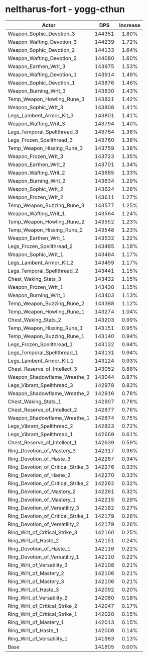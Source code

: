 # neltharus-fort - yogg-cthun
| Actor | DPS | Increase |
|---|:---:|:---:|
|Weapon_Sophic_Devotion_3|144351|1.80%|
|Weapon_Wafting_Devotion_3|144239|1.72%|
|Weapon_Sophic_Devotion_2|144133|1.64%|
|Weapon_Wafting_Devotion_2|144080|1.60%|
|Weapon_Earthen_Writ_3|143975|1.53%|
|Weapon_Wafting_Devotion_1|143914|1.49%|
|Weapon_Sophic_Devotion_1|143876|1.46%|
|Weapon_Burning_Writ_3|143830|1.43%|
|Temp_Weapon_Howling_Rune_3|143821|1.42%|
|Weapon_Sophic_Writ_3|143808|1.41%|
|Legs_Lambent_Armor_Kit_3|143801|1.41%|
|Weapon_Wafting_Writ_3|143794|1.40%|
|Legs_Temporal_Spellthread_3|143764|1.38%|
|Legs_Frozen_Spellthread_3|143760|1.38%|
|Temp_Weapon_Hissing_Rune_3|143759|1.38%|
|Weapon_Frozen_Writ_3|143723|1.35%|
|Weapon_Earthen_Writ_2|143701|1.34%|
|Weapon_Wafting_Writ_2|143685|1.33%|
|Weapon_Burning_Writ_2|143634|1.29%|
|Weapon_Sophic_Writ_2|143624|1.28%|
|Weapon_Frozen_Writ_2|143611|1.27%|
|Temp_Weapon_Buzzing_Rune_3|143577|1.25%|
|Weapon_Wafting_Writ_1|143564|1.24%|
|Temp_Weapon_Howling_Rune_2|143552|1.23%|
|Temp_Weapon_Hissing_Rune_2|143548|1.23%|
|Weapon_Earthen_Writ_1|143532|1.22%|
|Legs_Frozen_Spellthread_2|143485|1.18%|
|Weapon_Sophic_Writ_1|143464|1.17%|
|Legs_Lambent_Armor_Kit_2|143459|1.17%|
|Legs_Temporal_Spellthread_2|143441|1.15%|
|Chest_Waking_Stats_3|143432|1.15%|
|Weapon_Frozen_Writ_1|143430|1.15%|
|Weapon_Burning_Writ_1|143403|1.13%|
|Temp_Weapon_Buzzing_Rune_2|143388|1.12%|
|Temp_Weapon_Howling_Rune_1|143274|1.04%|
|Chest_Waking_Stats_2|143203|0.99%|
|Temp_Weapon_Hissing_Rune_1|143151|0.95%|
|Temp_Weapon_Buzzing_Rune_1|143140|0.94%|
|Legs_Frozen_Spellthread_1|143132|0.94%|
|Legs_Temporal_Spellthread_1|143131|0.94%|
|Legs_Lambent_Armor_Kit_1|143124|0.93%|
|Chest_Reserve_of_Intellect_3|143052|0.88%|
|Weapon_Shadowflame_Wreathe_3|143044|0.87%|
|Legs_Vibrant_Spellthread_3|142978|0.83%|
|Weapon_Shadowflame_Wreathe_2|142916|0.78%|
|Chest_Waking_Stats_1|142907|0.78%|
|Chest_Reserve_of_Intellect_2|142877|0.76%|
|Weapon_Shadowflame_Wreathe_1|142874|0.75%|
|Legs_Vibrant_Spellthread_2|142823|0.72%|
|Legs_Vibrant_Spellthread_1|142669|0.61%|
|Chest_Reserve_of_Intellect_1|142639|0.59%|
|Ring_Devotion_of_Mastery_3|142317|0.36%|
|Ring_Devotion_of_Haste_3|142287|0.34%|
|Ring_Devotion_of_Critical_Strike_3|142276|0.33%|
|Ring_Devotion_of_Haste_2|142270|0.33%|
|Ring_Devotion_of_Critical_Strike_2|142262|0.32%|
|Ring_Devotion_of_Mastery_2|142261|0.32%|
|Ring_Devotion_of_Mastery_1|142215|0.29%|
|Ring_Devotion_of_Versatility_3|142182|0.27%|
|Ring_Devotion_of_Critical_Strike_1|142179|0.26%|
|Ring_Devotion_of_Versatility_2|142179|0.26%|
|Ring_Writ_of_Critical_Strike_3|142160|0.25%|
|Ring_Writ_of_Haste_2|142151|0.24%|
|Ring_Devotion_of_Haste_1|142116|0.22%|
|Ring_Devotion_of_Versatility_1|142110|0.22%|
|Ring_Writ_of_Versatility_3|142108|0.21%|
|Ring_Writ_of_Mastery_2|142106|0.21%|
|Ring_Writ_of_Mastery_3|142106|0.21%|
|Ring_Writ_of_Haste_3|142092|0.20%|
|Ring_Writ_of_Versatility_2|142060|0.18%|
|Ring_Writ_of_Critical_Strike_2|142047|0.17%|
|Ring_Writ_of_Critical_Strike_1|142020|0.15%|
|Ring_Writ_of_Mastery_1|142013|0.15%|
|Ring_Writ_of_Haste_1|142008|0.14%|
|Ring_Writ_of_Versatility_1|141983|0.13%|
|Base|141805|0.00%|
